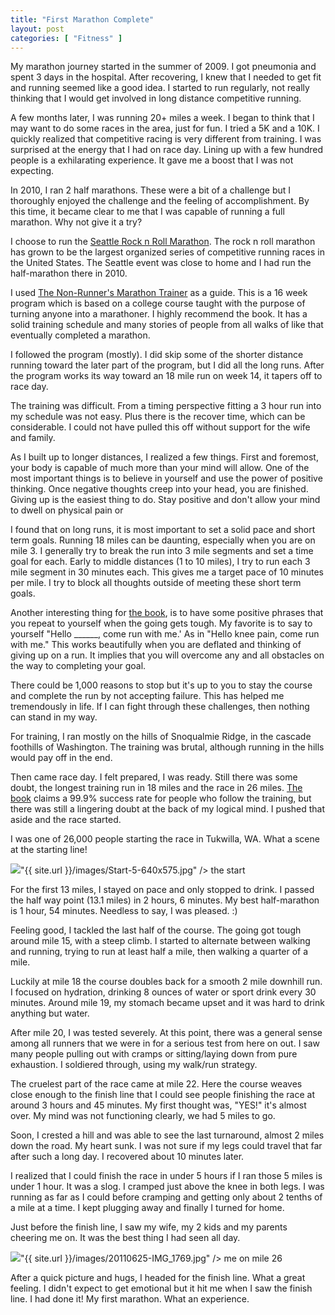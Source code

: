 ```yaml
---
title: "First Marathon Complete"
layout: post
categories: [ "Fitness" ]
---
```


My marathon journey started in the summer of 2009. I got pneumonia and spent 3 days in the hospital. After recovering, I knew that I needed to get fit and running seemed like a good idea. I started to run regularly, not really thinking that I would get involved in long distance competitive running.

A few months later, I was running 20+ miles a week. I began to think that I may want to do some races in the area, just for fun. I tried a 5K and a 10K. I quickly realized that competitive racing is very different from training. I was surprised at the energy that I had on race day. Lining up with a few hundred people is a exhilarating experience. It gave me a boost that I was not expecting.

In 2010, I ran 2 half marathons. These were a bit of a challenge but I thoroughly enjoyed the challenge and the feeling of accomplishment. By this time, it became clear to me that I was capable of running a full marathon. Why not give it a try?

I choose to run the [Seattle Rock n Roll Marathon][2]. The rock n roll marathon has grown to be the largest organized series of competitive running races in the United States. The Seattle event was close to home and I had run the half-marathon there in 2010.

I used [The Non-Runner's Marathon Trainer][1] as a guide. This is a 16 week program which is based on a college course taught with the purpose of turning anyone into a marathoner. I highly recommend the book. It has a solid training schedule and many stories of people from all walks of like that eventually completed a marathon.

I followed the program (mostly). I did skip some of the shorter distance running toward the later part of the program, but I did all the long runs. After the program works its way toward an 18 mile run on week 14, it tapers off to race day.

The training was difficult. From a timing perspective fitting a 3 hour run into my schedule was not easy. Plus there is the recover time, which can be considerable. I could not have pulled this off without support for the wife and family.

As I built up to longer distances, I realized a few things. First and foremost, your body is capable of much more than your mind will allow. One of the most important things is to believe in yourself and use the power of positive thinking. Once negative thoughts creep into your head, you are finished. Giving up is the easiest thing to do. Stay positive and don't allow your mind to dwell on physical pain or 

I found that on long runs, it is most important to set a solid pace and  short term goals. Running 18 miles can be daunting, especially when you are on mile 3. I generally try to break the run into 3 mile segments and set a time goal for each. Early to middle distances (1 to 10 miles), I try to run each 3 mile segment in 30 minutes each. This gives me a target pace of 10 minutes per mile. I try to block all thoughts outside of meeting these short term goals.

Another interesting thing for [the book][1], is to have some positive phrases that you repeat to yourself when the going gets tough. My favorite is to say to yourself "Hello \_\_\_\_\_\_, come run with me.' As in "Hello knee pain, come run with me." This works beautifully when you are deflated and thinking of giving up on a run. It implies that you will overcome any and all obstacles on the way to completing your goal. 

There could be 1,000 reasons to stop but it's up to you to stay the course and complete the run by not accepting failure. This has helped me tremendously in life. If I can fight through these challenges, then nothing can stand in my way.

For training, I ran mostly on the hills of Snoqualmie Ridge, in the cascade foothills of Washington. The training was brutal, although running in the hills would pay off in the end. 

Then came race day. I felt prepared, I was ready. Still there was some doubt, the longest training run in 18 miles and the race in 26 miles. [The book][1] claims a 99.9% success rate for people who follow the training, but there was still a lingering doubt at the back of my logical mind. I pushed that aside and the race started.

I was one of 26,000 people starting the race in Tukwilla, WA. What a scene at the starting line!

<div class="vinette">
	<img src=

"{{ site.url }}/images/Start-5-640x575.jpg" />
	the start
</div>

For the first 13 miles, I stayed on pace and only stopped to drink. I passed the half way point (13.1 miles) in 2 hours, 6 minutes. My best half-marathon is 1 hour, 54 minutes. Needless to say, I was pleased. :)

Feeling good, I tackled the last half of the course. The going got tough around mile 15, with a steep climb. I started to alternate between walking and running, trying to run at least half a mile, then walking a quarter of a mile.

Luckily at mile 18 the course doubles back for a smooth 2 mile downhill run. I focused on hydration, drinking 8 ounces of water or sport drink every 30 minutes. Around mile 19, my stomach became upset and it was hard to drink anything but water.

After mile 20, I was tested severely. At this point, there was a general sense among all runners that we were in for a serious test from here on out. I saw many people pulling out with cramps or sitting/laying down from pure exhaustion. I soldiered through, using my walk/run strategy.

The cruelest part of the race came at mile 22. Here the course weaves close enough to the finish line that I could see people finishing the race at around 3 hours and 45 minutes. My first thought was, "YES!" it's almost over. My mind was not functioning clearly, we had 5 miles to go.

Soon, I crested a hill and was able to see the last turnaround, almost 2 miles down the road. My heart sunk. I was not sure if my legs could travel that far after such a long day. I recovered about 10 minutes later.

I realized that I could finish the race in under 5 hours if I ran those 5 miles is under 1 hour. It was a slog. I cramped just above the knee in both legs. I was running as far as I could before cramping and getting only about 2 tenths of a mile at a time. I kept plugging away and finally I turned for home.

Just before the finish line, I saw my wife, my 2 kids and my parents cheering me on. It was the best thing I had seen all day.

<div class="vinette">
	<img src=

"{{ site.url }}/images/20110625-IMG_1769.jpg" />
	me on mile 26
</div>


After a quick picture and hugs, I headed for the finish line. What a great feeling. I didn't expect to get emotional but it hit me when I saw the finish line. I had done it! My first marathon. What an experience.


[1]: http://www.amazon.com/Non-Runners-Marathon-Trainer-David-Whitsett/dp/1570281823/ref=sr_1_1?s=books&ie=UTF8&qid=1318267602&sr=1-1
[2]: http://runrocknroll.competitor.com/seattle
